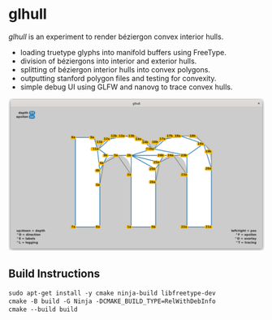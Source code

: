 # glhull

_glhull_ is an experiment to render béziergon convex interior hulls.

- loading truetype glyphs into manifold buffers using FreeType.
- division of béziergons into interior and exterior hulls.
- splitting of béziergon interior hulls into convex polygons.
- outputting stanford polygon files and testing for convexity.
- simple debug UI using GLFW and nanovg to trace convex hulls.

![glhull](/images/glhull.png)

## Build Instructions

```
sudo apt-get install -y cmake ninja-build libfreetype-dev
cmake -B build -G Ninja -DCMAKE_BUILD_TYPE=RelWithDebInfo
cmake --build build
```
